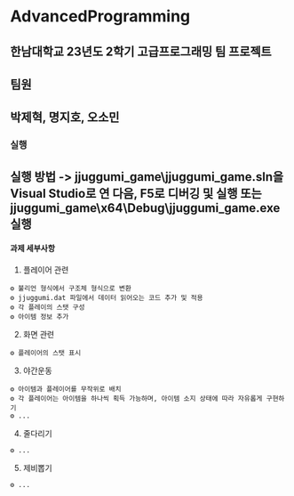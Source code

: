 # AdvancedProgramming
한남대학교 23년도 2학기 고급프로그래밍 팀 프로젝트
---
## 팀원
박제혁, 명지호, 오소민
---
### 실행
실행 방법 -> jjuggumi_game\jjuggumi_game.sln을 Visual Studio로 연 다음, F5로 디버깅 및 실행
또는 jjuggumi_game\x64\Debug\jjuggumi_game.exe 실행
---
#### 과제 세부사항
1. 플레이어 관련
```
⚙️ 불리언 형식에서 구조체 형식으로 변환
⚙️ jjuggumi.dat 파일에서 데이터 읽어오는 코드 추가 및 적용
⚙️ 각 플레이의 스탯 구성
⚙️ 아이템 정보 추가
```
2. 화면 관련
```
⚙️ 플레이어의 스탯 표시
```
3. 야간운동
```
⚙️ 아이템과 플레이어를 무작위로 배치
⚙️ 각 플레이어는 아이템을 하나씩 획득 가능하며, 아이템 소지 상태에 따라 자유롭게 구현하기
⚙️ ...
```
4. 줄다리기
```
⚙️ ...
```
5. 제비뽑기
```
⚙️ ...
```